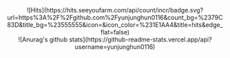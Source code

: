 
<div align=center>
  ![Hits](https://hits.seeyoufarm.com/api/count/incr/badge.svg?url=https%3A%2F%2Fgithub.com%2Fyunjunghun0116&count_bg=%2379C83D&title_bg=%23555555&icon=&icon_color=%231E1AA4&title=hits&edge_flat=false)
</div>

<div align=center>
  ![Anurag's github stats](https://github-readme-stats.vercel.app/api?username=yunjunghun0116)
</div>

